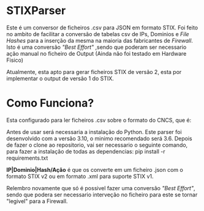 # STIXParser

Este é um conversor de ficheiros .csv para JSON em formato STIX.
Foi feito no ambito de facilitar a conversão de tabelas csv de IPs, Dominios e _File Hashes_ para a inserção da mesma na maioria das fabricantes de _Firewall_.
Isto é uma conversão _"Best Effort"_ ,sendo que poderam ser necessario ação manual no ficheiro de Output (Ainda não foi testado em Hardware Fisico)

Atualmente, esta apto para gerar ficheiros STIX de versão 2, esta por implementar o output de versão 1 do STIX.

# Como Funciona?

Esta configurado para ler ficheiros .csv sobre o formato do CNCS, que é:

Antes de usar será necessaria a instalação do Python. Este parser foi desenvolvido com a versão 3.10, o minimo recomendado será 3.6.
Depois de fazer o clone ao repositorio, vai ser necessario o seguinte comando, para fazer a instalação de todas as dependencias:
  pip install -r requirements.txt

**IP|Dominio|Hash/Ação**
é que os converte em um ficheiro .json com o formato STIX v2 ou em formato .xml para suporte STIX v1.

Relembro novamente que só é possivel fazer uma conversão _"Best Effort"_, sendo que podera ser necessario interveção no ficheiro para este se tornar "legivel" para a Firewall.
